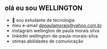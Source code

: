 ## olá eu sou WELLINGTON

- 🔭 sou estudante de tecnologia
- meu e-amail depaulamorais@yahoo.com.br
- instagram wellington de paula morais silva
- linkedin wellington-de-paula-morais-silva
- otimas abilidades de comunicação

